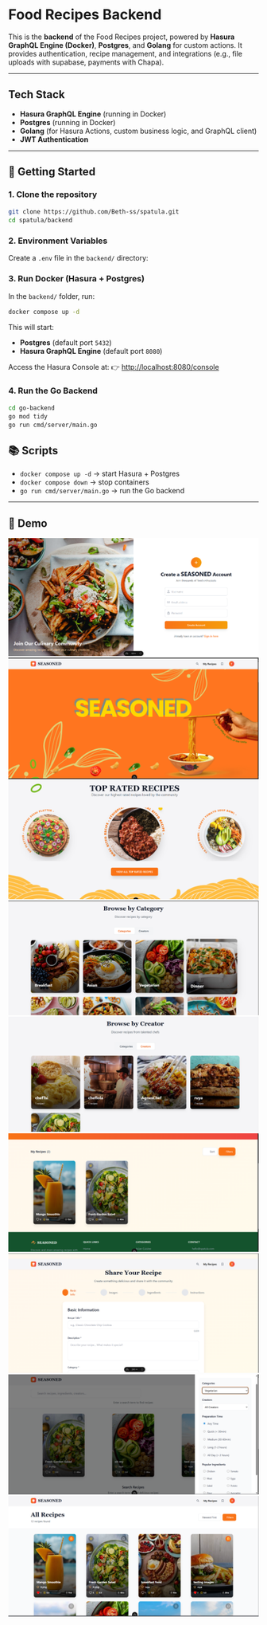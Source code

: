 # Food Recipes Backend

This is the **backend** of the Food Recipes project, powered by **Hasura GraphQL Engine (Docker)**, **Postgres**, and **Golang** for custom actions.
It provides authentication, recipe management, and integrations (e.g., file uploads with supabase, payments with Chapa).

---

##  Tech Stack

* **Hasura GraphQL Engine** (running in Docker)
* **Postgres** (running in Docker)
* **Golang** (for Hasura Actions, custom business logic, and GraphQL client)
* **JWT Authentication**

---

## 🚀 Getting Started

### 1. Clone the repository

```bash
git clone https://github.com/Beth-ss/spatula.git
cd spatula/backend
```

### 2. Environment Variables

Create a `.env` file in the `backend/` directory:



### 3. Run Docker (Hasura + Postgres)

In the `backend/` folder, run:

```bash
docker compose up -d
```

This will start:

* **Postgres** (default port `5432`)
* **Hasura GraphQL Engine** (default port `8080`)

Access the Hasura Console at:
👉 [http://localhost:8080/console](http://localhost:8080/console)

### 4. Run the Go Backend

```bash
cd go-backend
go mod tidy
go run cmd/server/main.go
```



## 📚 Scripts

* `docker compose up -d` → start Hasura + Postgres
* `docker compose down` → stop containers
* `go run cmd/server/main.go` → run the Go backend

---



## 📸 Demo
![App Screenshot](../frontend/assets/images/ss5.png)
![App Screenshot](../frontend/assets/images/ss1.png)
![App Screenshot](../frontend/assets/images/ss9.png)
![App Screenshot](../frontend/assets/images/ss2.png)
![App Screenshot](../frontend/assets/images/ss8.png)
![App Screenshot](../frontend/assets/images/ss6.png)
![App Screenshot](../frontend/assets/images/ss4.png)
![App Screenshot](../frontend/assets/images/ss7.png)
![App Screenshot](../frontend/assets/images/ss3.png)






